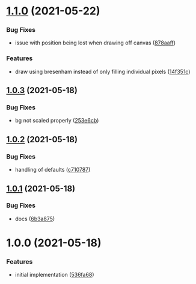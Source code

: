 # [1.1.0](https://github.com/seleb/draw-1-bit/compare/v1.0.3...v1.1.0) (2021-05-22)


### Bug Fixes

* issue with position being lost when drawing off canvas ([878aaff](https://github.com/seleb/draw-1-bit/commit/878aaffe27fa2c4ff02691992f6755d2139b4e62))


### Features

* draw using bresenham instead of only filling individual pixels ([14f351c](https://github.com/seleb/draw-1-bit/commit/14f351cd19432933f216ea1344a84b292f6470eb))

## [1.0.3](https://github.com/seleb/draw-1-bit/compare/v1.0.2...v1.0.3) (2021-05-18)


### Bug Fixes

* bg not scaled properly ([253e6cb](https://github.com/seleb/draw-1-bit/commit/253e6cb4a480d58401939a33b5a03ca8232e98fc))

## [1.0.2](https://github.com/seleb/draw-1-bit/compare/v1.0.1...v1.0.2) (2021-05-18)


### Bug Fixes

* handling of defaults ([c710787](https://github.com/seleb/draw-1-bit/commit/c710787656f582bdd6ed057b446eba201783d2db))

## [1.0.1](https://github.com/seleb/draw-1-bit/compare/v1.0.0...v1.0.1) (2021-05-18)


### Bug Fixes

* docs ([6b3a875](https://github.com/seleb/draw-1-bit/commit/6b3a875fae92a375eea824c40b3a464daff9d0bb))

# 1.0.0 (2021-05-18)


### Features

* initial implementation ([536fa68](https://github.com/seleb/draw-1-bit/commit/536fa685fd7e5b6bd10f1cbe58d4742ea53f46f4))
